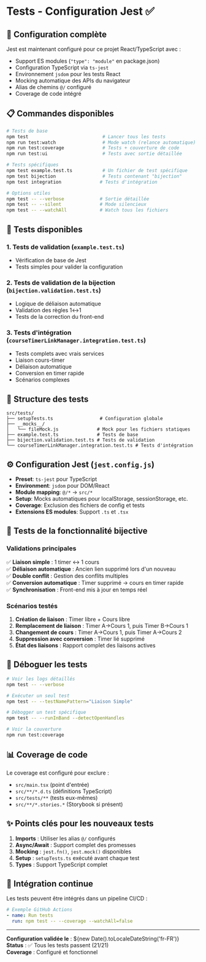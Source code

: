 # Tests - Configuration Jest ✅

## 🚀 Configuration complète

Jest est maintenant configuré pour ce projet React/TypeScript avec :
- Support ES modules (`"type": "module"` en package.json)
- Configuration TypeScript via `ts-jest`
- Environnement `jsdom` pour les tests React
- Mocking automatique des APIs du navigateur
- Alias de chemins `@/` configuré
- Coverage de code intégré

## 📋 Commandes disponibles

```bash
# Tests de base
npm test                           # Lancer tous les tests
npm run test:watch                 # Mode watch (relance automatique)
npm run test:coverage              # Tests + couverture de code
npm run test:ui                    # Tests avec sortie détaillée

# Tests spécifiques
npm test example.test.ts           # Un fichier de test spécifique
npm test bijection                 # Tests contenant "bijection"
npm test integration              # Tests d'intégration

# Options utiles
npm test -- --verbose             # Sortie détaillée
npm test -- --silent              # Mode silencieux
npm test -- --watchAll            # Watch tous les fichiers
```

## 🧪 Tests disponibles

### 1. Tests de validation (`example.test.ts`)
- Vérification de base de Jest
- Tests simples pour valider la configuration

### 2. Tests de validation de la bijection (`bijection.validation.test.ts`)
- Logique de déliaison automatique
- Validation des règles 1↔1
- Tests de la correction du front-end

### 3. Tests d'intégration (`courseTimerLinkManager.integration.test.ts`)
- Tests complets avec vrais services
- Liaison cours-timer
- Déliaison automatique
- Conversion en timer rapide
- Scénarios complexes

## 🔧 Structure des tests

```
src/tests/
├── setupTests.ts                 # Configuration globale
├── __mocks__/
│   └── fileMock.js              # Mock pour les fichiers statiques
├── example.test.ts              # Tests de base
├── bijection.validation.test.ts # Tests de validation
└── courseTimerLinkManager.integration.test.ts # Tests d'intégration
```

## ⚙️ Configuration Jest (`jest.config.js`)

- **Preset**: `ts-jest` pour TypeScript
- **Environment**: `jsdom` pour DOM/React
- **Module mapping**: `@/*` → `src/*`
- **Setup**: Mocks automatiques pour localStorage, sessionStorage, etc.
- **Coverage**: Exclusion des fichiers de config et tests
- **Extensions ES modules**: Support `.ts` et `.tsx`

## 🎯 Tests de la fonctionnalité bijective

### Validations principales
✅ **Liaison simple** : 1 timer ↔ 1 cours  
✅ **Déliaison automatique** : Ancien lien supprimé lors d'un nouveau  
✅ **Double conflit** : Gestion des conflits multiples  
✅ **Conversion automatique** : Timer supprimé → cours en timer rapide  
✅ **Synchronisation** : Front-end mis à jour en temps réel  

### Scénarios testés
1. **Création de liaison** : Timer libre + Cours libre
2. **Remplacement de liaison** : Timer A→Cours 1, puis Timer B→Cours 1
3. **Changement de cours** : Timer A→Cours 1, puis Timer A→Cours 2
4. **Suppression avec conversion** : Timer lié supprimé
5. **État des liaisons** : Rapport complet des liaisons actives

## 🐛 Déboguer les tests

```bash
# Voir les logs détaillés
npm test -- --verbose

# Exécuter un seul test
npm test -- --testNamePattern="Liaison Simple"

# Débogger un test spécifique
npm test -- --runInBand --detectOpenHandles

# Voir la couverture
npm run test:coverage
```

## 📊 Coverage de code

Le coverage est configuré pour exclure :
- `src/main.tsx` (point d'entrée)
- `src/**/*.d.ts` (définitions TypeScript)
- `src/tests/**` (tests eux-mêmes)
- `src/**/*.stories.*` (Storybook si présent)

## ✨ Points clés pour les nouveaux tests

1. **Imports** : Utiliser les alias `@/` configurés
2. **Async/Await** : Support complet des promesses
3. **Mocking** : `jest.fn()`, `jest.mock()` disponibles
4. **Setup** : `setupTests.ts` exécuté avant chaque test
5. **Types** : Support TypeScript complet

## 🔄 Intégration continue

Les tests peuvent être intégrés dans un pipeline CI/CD :

```yaml
# Exemple GitHub Actions
- name: Run tests
  run: npm test -- --coverage --watchAll=false
```

---

**Configuration validée le** : ${new Date().toLocaleDateString('fr-FR')}  
**Status** : ✅ Tous les tests passent (21/21)  
**Coverage** : Configuré et fonctionnel